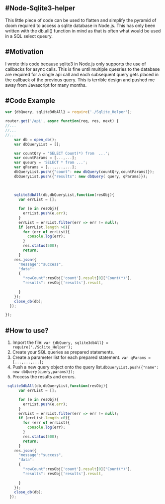 #Node-Sqlite3-helper
---
This little piece of code can be used to flatten and simplify the pyramid of doom required to access a sqlite database in Node.js.
This has only been written with the db.all() function in mind as that is often what would be used in a SQL select queury.

#Motivation
---
I wrote this code because sqlite3 in Node.js only supports the use of callbacks for async calls. This is fine until multiple quesries
to the database are required for a single api call and each subsequent query gets placed in the callback of the previous query.
This is terrible design and pushed me away from Javascript for many months.

#Code Example
---
```Javascript
var {dbQuery, sqlite3dbAll} = require('./Sqlite_Helper');

router.get('/api', async function(req, res, next) {
//...
//...
//...
	var db = open_db();
	var dbQueryList = [];

	var countQry = 'SELECT Count(*) from  ...';
	var countParams = [...,...];
	var queury = 'SELECT * from ...';
	var qParams = [...,...,...];
	dbQueryList.push({"count": new dbQuery(countQry,countParams)});
	dbQueryList.push({"results": new dbQuery( query, qParams)});
	
	
	
	sqlite3dbAll(db,dbQueryList,function(resObj){
      var errList = [];

      for (e in resObj){
        errList.push(e.err);
      }
      errList = errList.filter(err => err != null);
      if (errList.length >0){
        for (err of errList){
          console.log(err);
        }
        res.status(500);
        return;
      }
    res.json({
      "message":"success",
      "data":
      {
        "rowCount":resObj['count'].result[0]["Count(*)"],
        "results": resObj['results'].result,
        
      }
    });
    close_db(db);
  });

});
```

#How to use?
---
1. Import the file: ```var {dbQuery, sqlite3dbAll} = require('./Sqlite_Helper');```
2. Create your SQL queries as prepared statements.
3. Create a parameter list for each prepared statement. ```var qParams = [...,...,...];```
4. Push a new query object onto the query list.```dbQueryList.push({"name": new dbQuery(query,params)});```
5. Process the results and errors. 
```Javascript
 sqlite3dbAll(db,dbQueryList,function(resObj){
      var errList = [];

      for (e in resObj){
        errList.push(e.err);
      }
      errList = errList.filter(err => err != null);
      if (errList.length >0){
        for (err of errList){
          console.log(err);
        }
        res.status(500);
        return;
      }
    res.json({
      "message":"success",
      "data":
      {
        "rowCount":resObj['count'].result[0]["Count(*)"],
        "results": resObj['results'].result,
        
      }
    });
    close_db(db);
  });

